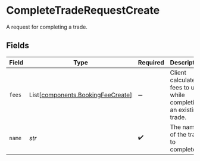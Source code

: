 # CompleteTradeRequestCreate

A request for completing a trade.


## Fields

| Field                                                                            | Type                                                                             | Required                                                                         | Description                                                                      | Example                                                                          |
| -------------------------------------------------------------------------------- | -------------------------------------------------------------------------------- | -------------------------------------------------------------------------------- | -------------------------------------------------------------------------------- | -------------------------------------------------------------------------------- |
| `fees`                                                                           | List[[components.BookingFeeCreate](../../models/components/bookingfeecreate.md)] | :heavy_minus_sign:                                                               | Client calculated fees to use while completing an existing trade.                |                                                                                  |
| `name`                                                                           | *str*                                                                            | :heavy_check_mark:                                                               | The name of the trade to complete.                                               | accounts/02HASWB2DTMRT3DAM45P56J2T2/trades/01J0XX2KDN3M9QKFKRE2HYSCQM            |